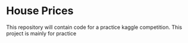 # House Prices

This repository will contain code for a practice kaggle competition. This project is mainly for practice

